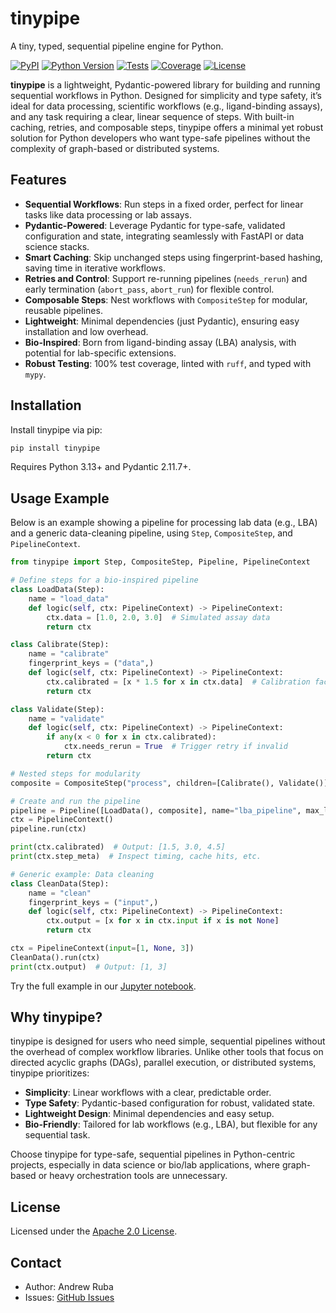 # tinypipe

A tiny, typed, sequential pipeline engine for Python.

[![PyPI](https://img.shields.io/pypi/v/tinypipe.svg)](https://pypi.org/project/tinypipe/)
[![Python Version](https://img.shields.io/pypi/pyversions/tinypipe.svg)](https://pypi.org/project/tinypipe/)
[![Tests](https://github.com/your-username/tinypipe/actions/workflows/tests.yml/badge.svg)](https://github.com/your-username/tinypipe/actions)
[![Coverage](https://codecov.io/gh/your-username/tinypipe/branch/main/graph/badge.svg)](https://codecov.io/gh/your-username/tinypipe)
[![License](https://img.shields.io/badge/license-Apache%202.0-blue.svg)](https://github.com/your-username/tinypipe/blob/main/LICENSE)

**tinypipe** is a lightweight, Pydantic-powered library for building and running sequential workflows in Python. Designed for simplicity and type safety, it’s ideal for data processing, scientific workflows (e.g., ligand-binding assays), and any task requiring a clear, linear sequence of steps. With built-in caching, retries, and composable steps, tinypipe offers a minimal yet robust solution for Python developers who want type-safe pipelines without the complexity of graph-based or distributed systems.

## Features

- **Sequential Workflows**: Run steps in a fixed order, perfect for linear tasks like data processing or lab assays.
- **Pydantic-Powered**: Leverage Pydantic for type-safe, validated configuration and state, integrating seamlessly with FastAPI or data science stacks.
- **Smart Caching**: Skip unchanged steps using fingerprint-based hashing, saving time in iterative workflows.
- **Retries and Control**: Support re-running pipelines (`needs_rerun`) and early termination (`abort_pass`, `abort_run`) for flexible control.
- **Composable Steps**: Nest workflows with `CompositeStep` for modular, reusable pipelines.
- **Lightweight**: Minimal dependencies (just Pydantic), ensuring easy installation and low overhead.
- **Bio-Inspired**: Born from ligand-binding assay (LBA) analysis, with potential for lab-specific extensions.
- **Robust Testing**: 100% test coverage, linted with `ruff`, and typed with `mypy`.

## Installation

Install tinypipe via pip:

```bash
pip install tinypipe
```

Requires Python 3.13+ and Pydantic 2.11.7+.

## Usage Example

Below is an example showing a pipeline for processing lab data (e.g., LBA) and a generic data-cleaning pipeline, using `Step`, `CompositeStep`, and `PipelineContext`.

```python
from tinypipe import Step, CompositeStep, Pipeline, PipelineContext

# Define steps for a bio-inspired pipeline
class LoadData(Step):
    name = "load_data"
    def logic(self, ctx: PipelineContext) -> PipelineContext:
        ctx.data = [1.0, 2.0, 3.0]  # Simulated assay data
        return ctx

class Calibrate(Step):
    name = "calibrate"
    fingerprint_keys = ("data",)
    def logic(self, ctx: PipelineContext) -> PipelineContext:
        ctx.calibrated = [x * 1.5 for x in ctx.data]  # Calibration factor
        return ctx

class Validate(Step):
    name = "validate"
    def logic(self, ctx: PipelineContext) -> PipelineContext:
        if any(x < 0 for x in ctx.calibrated):
            ctx.needs_rerun = True  # Trigger retry if invalid
        return ctx

# Nested steps for modularity
composite = CompositeStep("process", children=[Calibrate(), Validate()])

# Create and run the pipeline
pipeline = Pipeline([LoadData(), composite], name="lba_pipeline", max_loops=3)
ctx = PipelineContext()
pipeline.run(ctx)

print(ctx.calibrated)  # Output: [1.5, 3.0, 4.5]
print(ctx.step_meta)  # Inspect timing, cache hits, etc.

# Generic example: Data cleaning
class CleanData(Step):
    name = "clean"
    fingerprint_keys = ("input",)
    def logic(self, ctx: PipelineContext) -> PipelineContext:
        ctx.output = [x for x in ctx.input if x is not None]
        return ctx

ctx = PipelineContext(input=[1, None, 3])
CleanData().run(ctx)
print(ctx.output)  # Output: [1, 3]
```

Try the full example in our [Jupyter notebook](examples/example.ipynb).

## Why tinypipe?

tinypipe is designed for users who need simple, sequential pipelines without the overhead of complex workflow libraries. Unlike other tools that focus on directed acyclic graphs (DAGs), parallel execution, or distributed systems, tinypipe prioritizes:

- **Simplicity**: Linear workflows with a clear, predictable order.
- **Type Safety**: Pydantic-based configuration for robust, validated state.
- **Lightweight Design**: Minimal dependencies and easy setup.
- **Bio-Friendly**: Tailored for lab workflows (e.g., LBA), but flexible for any sequential task.

Choose tinypipe for type-safe, sequential pipelines in Python-centric projects, especially in data science or bio/lab applications, where graph-based or heavy orchestration tools are unnecessary.

## License

Licensed under the [Apache 2.0 License](LICENSE).

## Contact

- Author: Andrew Ruba
- Issues: [GitHub Issues](https://github.com/andrewruba/tinypipe/issues)
